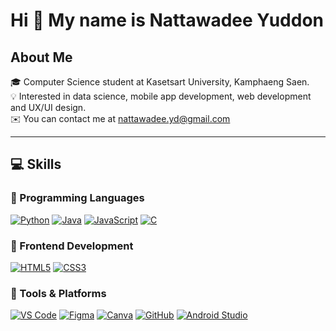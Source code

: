 Hi 👋 My name is Nattawadee Yuddon
==================================

##  About Me

🎓 Computer Science student at Kasetsart University, Kamphaeng Saen.  
💡 Interested in data science, mobile app development, web development and UX/UI design.  
✉️ You can contact me at [nattawadee.yd@gmail.com](mailto:nattawadee.yd@gmail.com)

---

## 💻 Skills

### 🔸 Programming Languages  
[![Python](https://img.shields.io/badge/Python-3776AB?style=for-the-badge&logo=python&logoColor=white)](https://www.python.org/) [![Java](https://img.shields.io/badge/Java-F89820?style=for-the-badge&logo=java&logoColor=white)](https://www.oracle.com/java/) [![JavaScript](https://img.shields.io/badge/JavaScript-F7DF1E?style=for-the-badge&logo=javascript&logoColor=black)](https://developer.mozilla.org/en-US/docs/Web/JavaScript) [![C](https://img.shields.io/badge/C-00599C?style=for-the-badge&logo=c&logoColor=white)](https://docs.microsoft.com/en-us/cpp/?view=msvc-170)

### 🔸 Frontend Development  
[![HTML5](https://img.shields.io/badge/HTML5-E34F26?style=for-the-badge&logo=html5&logoColor=white)](https://developer.mozilla.org/en-US/docs/Glossary/HTML5) [![CSS3](https://img.shields.io/badge/CSS3-1572B6?style=for-the-badge&logo=css3&logoColor=white)](https://www.w3.org/TR/CSS/#css)  

### 🔸 Tools & Platforms  
[![VS Code](https://img.shields.io/badge/VS_Code-0078D7?style=for-the-badge&logo=visual-studio-code&logoColor=white)](https://code.visualstudio.com/) [![Figma](https://img.shields.io/badge/Figma-F24E1E?style=for-the-badge&logo=figma&logoColor=white)](https://www.figma.com/) [![Canva](https://img.shields.io/badge/Canva-00C4CC?style=for-the-badge&logo=canva&logoColor=white)](https://www.canva.com/) [![GitHub](https://img.shields.io/badge/GitHub-181717?style=for-the-badge&logo=github&logoColor=white)](https://github.com/) [![Android Studio](https://img.shields.io/badge/Android_Studio-3DDC84?style=for-the-badge&logo=android&logoColor=white)](https://developer.android.com/studio)



